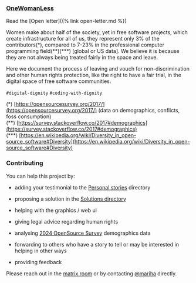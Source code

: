 ### [OneWomanLess](https://OneWomanLess.github.io)

Read the [Open letter]({% link open-letter.md %})

Women make about half of the society, yet in free software projects, which create infrastructure for all of us, they represent only 3% of the contributors(\*), compared to 7-23% in the professional computer programming field(\*\*)(\*\*\*) [global or US data]. We believe it is because they are not always being treated fairly in the space and leave.

Here we document the process of leaving and vouch for non-discrimination and other human rights protection, like the right to have a fair trial, in the digital space of free software communities.

`#digital-dignity` `#coding-with-dignity`

(\*) [https://opensourcesurvey.org/2017/](https://opensourcesurvey.org/2017/) (data on demographics, conflicts, foss consumption) \
(\*\*) [https://survey.stackoverflow.co/2017#demographics](https://survey.stackoverflow.co/2017#demographics) \
(\*\*\*) [https://en.wikipedia.org/wiki/Diversity_in_open-source_software#Diversity](https://en.wikipedia.org/wiki/Diversity_in_open-source_software#Diversity)


### Contributing

You can help this project by:

- adding your testimonial to the [Personal stories](https://github.com/OneWomanLess/OneWomanLess.github.io/tree/main/personal-stories) directory
  
- proposing a solution in the [Solutions directory](https://github.com/OneWomanLess/OneWomanLess.github.io/tree/main/solutions)

- helping with the graphics / web ui

- giving legal advice regarding human rights

- analysing [2024 OpenSource Survey](https://opensourcesurvey.org/2024/) demographics data

- forwarding to others who have a story to tell or may be interested in helping in other ways

- providing feedback

Please reach out in the [matrix room](https://matrix.to/#/#human-rights-in-foss:matrix.org) or by contacting [@mariha](https://github.com/mariha) directly.
